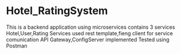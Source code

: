 # Hotel_RatingSystem
This is a backend application using microservices
contains 3 services Hotel,User,Rating Services
used rest template,fieng client for service comunication
API Gateway,ConfigServer implemented
Tested using Postman
